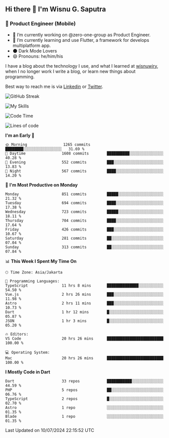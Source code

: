 ## Hi there 👋 I'm Wisnu G. Saputra

### :mobile_phone_off: Product Engineer (Mobile)

- 🔭 I’m currently working on @zero-one-group as Product Engineer.
- 🌱 I’m currently learning and use Flutter, a framework for develops multiplatform app.
- 🌑 Dark Mode Lovers
- 😄 Pronouns: he/him/his

I have a blog about the technology I use, and what I learned at [wisnuwiry](https://wisnuwiry.space/), when I no longer work I write a blog, or learn new things about programming.

Best way to reach me is via [Linkedin](https://www.linkedin.com/in/wisnu-saputra/) or [Twitter](https://twitter.com/wisnuwiry).

![GitHub Streak](https://streak-stats.demolab.com?user=wisnuwiry&theme=dark&hide_border=true)

![My Skills](https://skillicons.dev/icons?i=dart,flutter,kotlin,swift,go,js,css,neovim,git,linux&perline=5)

<!--START_SECTION:waka-->
![Code Time](http://img.shields.io/badge/Code%20Time-1%2C423%20hrs%2026%20mins-blue)

![Lines of code](https://img.shields.io/badge/From%20Hello%20World%20I%27ve%20Written-5.8%20million%20lines%20of%20code-blue)

**I'm an Early 🐤** 

```text
🌞 Morning                1265 commits        ████████░░░░░░░░░░░░░░░░░   31.69 % 
🌆 Daytime                1608 commits        ██████████░░░░░░░░░░░░░░░   40.28 % 
🌃 Evening                552 commits         ███░░░░░░░░░░░░░░░░░░░░░░   13.83 % 
🌙 Night                  567 commits         ████░░░░░░░░░░░░░░░░░░░░░   14.20 % 
```
📅 **I'm Most Productive on Monday** 

```text
Monday                   851 commits         █████░░░░░░░░░░░░░░░░░░░░   21.32 % 
Tuesday                  694 commits         ████░░░░░░░░░░░░░░░░░░░░░   17.38 % 
Wednesday                723 commits         █████░░░░░░░░░░░░░░░░░░░░   18.11 % 
Thursday                 704 commits         ████░░░░░░░░░░░░░░░░░░░░░   17.64 % 
Friday                   426 commits         ███░░░░░░░░░░░░░░░░░░░░░░   10.67 % 
Saturday                 281 commits         ██░░░░░░░░░░░░░░░░░░░░░░░   07.04 % 
Sunday                   313 commits         ██░░░░░░░░░░░░░░░░░░░░░░░   07.84 % 
```


📊 **This Week I Spent My Time On** 

```text
🕑︎ Time Zone: Asia/Jakarta

💬 Programming Languages: 
TypeScript               11 hrs 8 mins       ██████████████░░░░░░░░░░░   54.50 % 
Vue.js                   2 hrs 26 mins       ███░░░░░░░░░░░░░░░░░░░░░░   11.98 % 
Astro                    2 hrs 11 mins       ███░░░░░░░░░░░░░░░░░░░░░░   10.73 % 
Dart                     1 hr 12 mins        █░░░░░░░░░░░░░░░░░░░░░░░░   05.87 % 
JSON                     1 hr 3 mins         █░░░░░░░░░░░░░░░░░░░░░░░░   05.20 % 

🔥 Editors: 
VS Code                  20 hrs 26 mins      █████████████████████████   100.00 % 

💻 Operating System: 
Mac                      20 hrs 26 mins      █████████████████████████   100.00 % 
```

**I Mostly Code in Dart** 

```text
Dart                     33 repos            ███████████░░░░░░░░░░░░░░   44.59 % 
PHP                      5 repos             ██░░░░░░░░░░░░░░░░░░░░░░░   06.76 % 
TypeScript               2 repos             █░░░░░░░░░░░░░░░░░░░░░░░░   02.70 % 
Astro                    1 repo              ░░░░░░░░░░░░░░░░░░░░░░░░░   01.35 % 
Blade                    1 repo              ░░░░░░░░░░░░░░░░░░░░░░░░░   01.35 % 
```




 Last Updated on 10/07/2024 22:15:52 UTC
<!--END_SECTION:waka-->
